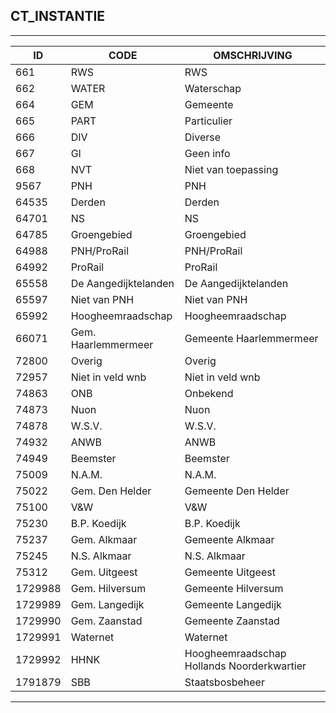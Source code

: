 ## CT_INSTANTIE

***

|ID                              	|CODE          	|OMSCHRIJVING|
|------                          	|----          	|-----    |
|661|RWS|RWS|
|662|WATER|Waterschap|
|664|GEM|Gemeente|
|665|PART|Particulier|
|666|DIV|Diverse|
|667|GI|Geen info|
|668|NVT|Niet van toepassing|
|9567|PNH|PNH|
|64535|Derden|Derden|
|64701|NS|NS|
|64785|Groengebied|Groengebied|
|64988|PNH/ProRail|PNH/ProRail|
|64992|ProRail|ProRail|
|65558|De Aangedijktelanden|De Aangedijktelanden|
|65597|Niet van PNH|Niet van PNH|
|65992|Hoogheemraadschap|Hoogheemraadschap|
|66071|Gem. Haarlemmermeer|Gemeente Haarlemmermeer|
|72800|Overig|Overig|
|72957|Niet in veld wnb|Niet in veld wnb|
|74863|ONB|Onbekend|
|74873|Nuon|Nuon|
|74878|W.S.V.|W.S.V.|
|74932|ANWB|ANWB|
|74949|Beemster|Beemster|
|75009|N.A.M.|N.A.M.|
|75022|Gem. Den Helder|Gemeente Den Helder|
|75100|V&W|V&W|
|75230|B.P. Koedijk|B.P. Koedijk|
|75237|Gem. Alkmaar|Gemeente Alkmaar|
|75245|N.S. Alkmaar|N.S. Alkmaar|
|75312|Gem. Uitgeest|Gemeente Uitgeest|
|1729988|Gem. Hilversum|Gemeente Hilversum|
|1729989|Gem. Langedijk|Gemeente Langedijk|
|1729990|Gem. Zaanstad|Gemeente Zaanstad|
|1729991|Waternet|Waternet|
|1729992|HHNK|Hoogheemraadschap Hollands Noorderkwartier|
|1791879|SBB|Staatsbosbeheer|



***
